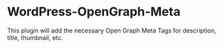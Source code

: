 WordPress-OpenGraph-Meta
========================

This plugin will add the necessary Open Graph Meta Tags for description, title, thumbnail, etc.